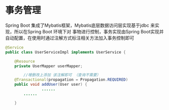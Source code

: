 # 事务管理



Spring Boot 集成了Mybatis框架，Mybatis底层数据访问层实现基于jdbc 来实现，所以在Spring Boot 环境下对 事物进行控制，事务实现由Spring Boot实现并自动配置，在使用时通过注解方式标注相关方法加入事务控制即可



```java
@Service
public class UserServiceImpl implements UserService {

    @Resource
    private UserMapper userMapper;

		//增删改上添加 该注解即可 （查询不需要）
    @Transactional(propagation = Propagation.REQUIRED)
    public void addUser(User user) {
				......
        ......  

    }
```


<br><br><br>
